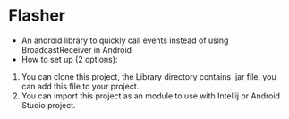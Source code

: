 # Flasher
- An android library to quickly call events instead of using BroadcastReceiver in Android
- How to set up (2 options):
1) You can clone this project, the Library directory contains .jar file, you can add this file to your project.
2) You can import this project as an module to use with Intellij or Android Studio project.
